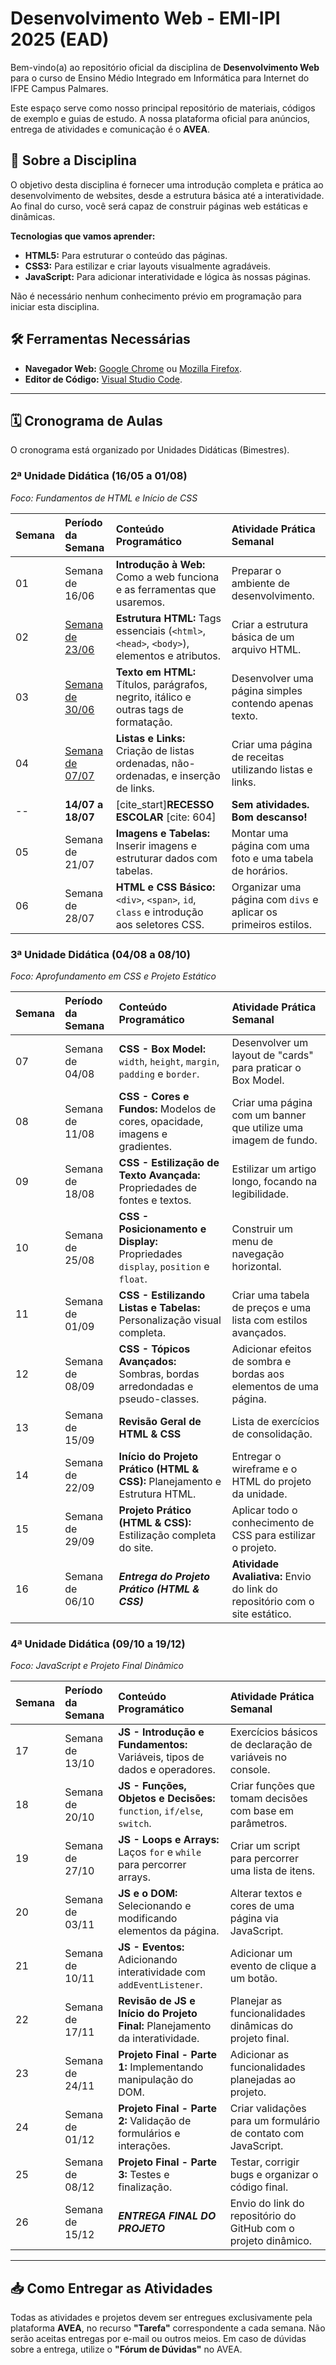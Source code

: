 # Desenvolvimento Web - EMI-IPI 2025 (EAD)

Bem-vindo(a) ao repositório oficial da disciplina de **Desenvolvimento Web** para o curso de Ensino Médio Integrado em Informática para Internet do IFPE Campus Palmares.

Este espaço serve como nosso principal repositório de materiais, códigos de exemplo e guias de estudo. A nossa plataforma oficial para anúncios, entrega de atividades e comunicação é o **AVEA**.

## 🎯 Sobre a Disciplina

O objetivo desta disciplina é fornecer uma introdução completa e prática ao desenvolvimento de websites, desde a estrutura básica até a interatividade. Ao final do curso, você será capaz de construir páginas web estáticas e dinâmicas.

**Tecnologias que vamos aprender:**
* **HTML5:** Para estruturar o conteúdo das páginas.
* **CSS3:** Para estilizar e criar layouts visualmente agradáveis.
* **JavaScript:** Para adicionar interatividade e lógica às nossas páginas.

Não é necessário nenhum conhecimento prévio em programação para iniciar esta disciplina.

## 🛠️ Ferramentas Necessárias
* **Navegador Web:** [Google Chrome](https://www.google.com/chrome/) ou [Mozilla Firefox](https://www.mozilla.org/pt-BR/firefox/new/).
* **Editor de Código:** [Visual Studio Code](https://code.visualstudio.com/).

---

## 🗓️ Cronograma de Aulas

O cronograma está organizado por Unidades Didáticas (Bimestres).

### **2ª Unidade Didática (16/05 a 01/08)**
*Foco: Fundamentos de HTML e Início de CSS*

| Semana | Período da Semana                                  | Conteúdo Programático | Atividade Prática Semanal |
| :--- |:---------------------------------------------------| :--- | :--- |
| 01 | Semana de 16/06                                    | **Introdução à Web:** Como a web funciona e as ferramentas que usaremos. | Preparar o ambiente de desenvolvimento. |
| 02 | [Semana de 23/06](conteudo/s02_introducao_html.md) | **Estrutura HTML:** Tags essenciais (`<html>`, `<head>`, `<body>`), elementos e atributos. | Criar a estrutura básica de um arquivo HTML. |
| 03 | [Semana de 30/06](conteudo/s03_elementos_html.md)  | **Texto em HTML:** Títulos, parágrafos, negrito, itálico e outras tags de formatação. | Desenvolver uma página simples contendo apenas texto. |
| 04 | [Semana de 07/07](conteudo/s04_listas_e_links.md)  | **Listas e Links:** Criação de listas ordenadas, não-ordenadas, e inserção de links. | Criar uma página de receitas utilizando listas e links. |
| -- | **14/07 a 18/07**                                  | [cite_start]**RECESSO ESCOLAR** [cite: 604] | **Sem atividades. Bom descanso!** |
| 05 | Semana de 21/07                                    | **Imagens e Tabelas:** Inserir imagens e estruturar dados com tabelas. | Montar uma página com uma foto e uma tabela de horários. |
| 06 | Semana de 28/07                                    | **HTML e CSS Básico:** `<div>`, `<span>`, `id`, `class` e introdução aos seletores CSS. | Organizar uma página com `divs` e aplicar os primeiros estilos. |

### **3ª Unidade Didática (04/08 a 08/10)**
*Foco: Aprofundamento em CSS e Projeto Estático*

| Semana | Período da Semana | Conteúdo Programático | Atividade Prática Semanal |
| :--- | :--- | :--- | :--- |
| 07 | Semana de 04/08 | **CSS - Box Model:** `width`, `height`, `margin`, `padding` e `border`. | Desenvolver um layout de "cards" para praticar o Box Model. |
| 08 | Semana de 11/08 | **CSS - Cores e Fundos:** Modelos de cores, opacidade, imagens e gradientes. | Criar uma página com um banner que utilize uma imagem de fundo. |
| 09 | Semana de 18/08 | **CSS - Estilização de Texto Avançada:** Propriedades de fontes e textos. | Estilizar um artigo longo, focando na legibilidade. |
| 10 | Semana de 25/08 | **CSS - Posicionamento e Display:** Propriedades `display`, `position` e `float`. | Construir um menu de navegação horizontal. |
| 11 | Semana de 01/09 | **CSS - Estilizando Listas e Tabelas:** Personalização visual completa. | Criar uma tabela de preços e uma lista com estilos avançados. |
| 12 | Semana de 08/09 | **CSS - Tópicos Avançados:** Sombras, bordas arredondadas e pseudo-classes. | Adicionar efeitos de sombra e bordas aos elementos de uma página. |
| 13 | Semana de 15/09 | **Revisão Geral de HTML & CSS** | Lista de exercícios de consolidação. |
| 14 | Semana de 22/09 | **Início do Projeto Prático (HTML & CSS):** Planejamento e Estrutura HTML. | Entregar o wireframe e o HTML do projeto da unidade. |
| 15 | Semana de 29/09 | **Projeto Prático (HTML & CSS):** Estilização completa do site. | Aplicar todo o conhecimento de CSS para estilizar o projeto. |
| 16 | Semana de 06/10 | **_Entrega do Projeto Prático (HTML & CSS)_** | **Atividade Avaliativa:** Envio do link do repositório com o site estático. |


### **4ª Unidade Didática (09/10 a 19/12)**
*Foco: JavaScript e Projeto Final Dinâmico*

| Semana | Período da Semana | Conteúdo Programático | Atividade Prática Semanal |
| :--- | :--- | :--- | :--- |
| 17 | Semana de 13/10 | **JS - Introdução e Fundamentos:** Variáveis, tipos de dados e operadores. | Exercícios básicos de declaração de variáveis no console. |
| 18 | Semana de 20/10 | **JS - Funções, Objetos e Decisões:** `function`, `if/else`, `switch`. | Criar funções que tomam decisões com base em parâmetros. |
| 19 | Semana de 27/10 | **JS - Loops e Arrays:** Laços `for` e `while` para percorrer arrays. | Criar um script para percorrer uma lista de itens. |
| 20 | Semana de 03/11 | **JS e o DOM:** Selecionando e modificando elementos da página. | Alterar textos e cores de uma página via JavaScript. |
| 21 | Semana de 10/11 | **JS - Eventos:** Adicionando interatividade com `addEventListener`. | Adicionar um evento de clique a um botão. |
| 22 | Semana de 17/11 | **Revisão de JS e Início do Projeto Final:** Planejamento da interatividade. | Planejar as funcionalidades dinâmicas do projeto final. |
| 23 | Semana de 24/11 | **Projeto Final - Parte 1:** Implementando manipulação do DOM. | Adicionar as funcionalidades planejadas ao projeto. |
| 24 | Semana de 01/12 | **Projeto Final - Parte 2:** Validação de formulários e interações. | Criar validações para um formulário de contato com JavaScript. |
| 25 | Semana de 08/12 | **Projeto Final - Parte 3:** Testes e finalização. | Testar, corrigir bugs e organizar o código final. |
| 26 | Semana de 15/12 | **_ENTREGA FINAL DO PROJETO_** | Envio do link do repositório do GitHub com o projeto dinâmico. |

---

## 📥 Como Entregar as Atividades

Todas as atividades e projetos devem ser entregues exclusivamente pela plataforma **AVEA**, no recurso **"Tarefa"** correspondente a cada semana. Não serão aceitas entregas por e-mail ou outros meios. Em caso de dúvidas sobre a entrega, utilize o **"Fórum de Dúvidas"** no AVEA.
